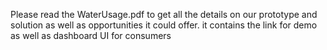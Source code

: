 Please read the WaterUsage.pdf to get all the details on our prototype and solution as well as opportunities it could offer.
it contains the link for demo as well as dashboard UI for consumers
